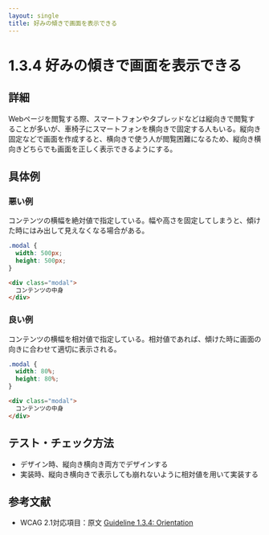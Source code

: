 ```yaml
---
layout: single
title: 好みの傾きで画面を表示できる
---
```


# 1.3.4 好みの傾きで画面を表示できる

## 詳細

Webページを閲覧する際、スマートフォンやタブレッドなどは縦向きで閲覧することが多いが、車椅子にスマートフォンを横向きで固定する人もいる。縦向き固定などで画面を作成すると、横向きで使う人が閲覧困難になるため、縦向き横向きどちらでも画面を正しく表示できるようにする。

## 具体例

### 悪い例

コンテンツの横幅を絶対値で指定している。幅や高さを固定してしまうと、傾けた時にはみ出して見えなくなる場合がある。

```css
.modal {
  width: 500px;
  height: 500px;
}
```

```html
<div class="modal">
  コンテンツの中身
</div>
```

### 良い例

コンテンツの横幅を相対値で指定している。相対値であれば、傾けた時に画面の向きに合わせて適切に表示される。

```css
.modal {
  width: 80%;
  height: 80%;
}
```

```html
<div class="modal">
  コンテンツの中身
</div>
```

## テスト・チェック方法

- デザイン時、縦向き横向き両方でデザインする
- 実装時、縦向き横向きで表示しても崩れないように相対値を用いて実装する

## 参考文献

- WCAG 2.1対応項目：原文 [Guideline 1.3.4: Orientation](https://www.w3.org/WAI/WCAG21/Understanding/orientation.html)
